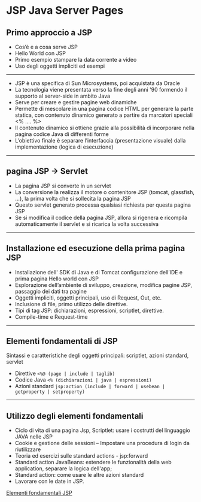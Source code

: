 # JSP Java Server Pages

## Primo approccio a JSP

* Cos’è e a cosa serve JSP
* Hello World con JSP
* Primo esempio stampare la data corrente a video
* Uso degli oggetti impliciti ed esempi

---

* JSP è una specifica di Sun Microsystems, poi acquistata da Oracle
* La tecnologia viene presentata verso la fine degli anni '90 formendo il supporto al server-side in ambito Java
* Serve per creare e gestire pagine web dinamiche
* Permette di mescolare in una pagina codice HTML per generare la parte statica, con contenuto dinamico generato a partire da marcatori speciali <% .... %>
* Il contenuto dinamico si ottiene grazie alla possibilità di incorporare nella pagina codice Java di differenti forme
* L’obiettivo finale è separare l’interfaccia (presentazione visuale) dalla implementazione (logica di esecuzione)

---
## pagina JSP -> Servlet

* La pagina JSP si converte in un servlet
* La conversione la realizza il motore o contenitore JSP (tomcat, glassfish, ...), la prima volta che si sollecita la pagina JSP
* Questo servlet generato processa qualsiasi richiesta per questa pagina JSP
* Se si modifica il codice della pagina JSP, allora si rigenera e ricompila automaticamente il servlet e si ricarica la volta successiva

---
## Installazione ed esecuzione della prima pagina JSP

* Installazione dell' SDK di Java e di Tomcat configurazione dell’IDE e prima pagina Hello world con JSP
* Esplorazione dell’ambiente di sviluppo, creazione, modifica pagine JSP, passaggio dei dati tra pagine
* Oggetti impliciti, oggetti principali, uso di Request, Out, etc.
* Inclusione di file, primo utilizzo delle direttive.
* Tipi di tag JSP: dichiarazioni, espressioni, scriptlet, direttive.
* Compile-time e Request-time

---
## Elementi fondamentali di JSP 

Sintassi e caratteristiche degli oggetti principali: scriptlet, azioni standard, servlet

* Direttive `<%@ (page | include | taglib)`
* Codice Java `<% (dichiarazioni | java | espressioni)`
* Azioni standard `jsp:action (include | forward | usebean | getproperty | setproperty)`

---

## Utilizzo degli elementi fondamentali

* Ciclo di vita di una pagina Jsp, Scriptlet: usare i costrutti del linguaggio JAVA nelle JSP
* Cookie e gestione delle sessioni – Impostare una procedura di login da riutilizzare
* Teoria ed esercizi sulle standard actions - jsp:forward
* Standard action JavaBeans: estendere le funzionalità della web application, separare la logica dell'app;
* Standard action: come usare le altre azioni standard
* Lavorare con le date in JSP.

[Elementi fondamentali JSP](./059_JSP_2.md)